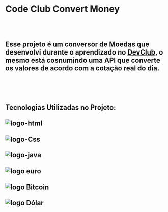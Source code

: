 <h1>Code Club Convert Money</h1>
<br>
<br>
<h2>Esse projeto é um conversor de Moedas que desenvolvi durante o aprendizado no <a href="https://rodolfomori.com.br/devclub">DevClub</a>, o mesmo está cosnumindo uma API que converte os valores de acordo com a cotação real do dia.</h2>
<br>
<br>
<br>
<h2>Tecnologias Utilizadas no Projeto:
<br> 
<br>
<img src="https://img.shields.io/badge/HTML5-E34F26?style=for-the-badge&logo=html5&logoColor=white" Alt="logo-html">
<br>
<br>
<img src="https://img.shields.io/badge/CSS3-1572B6?style=for-the-badge&logo=css3&logoColor=white" Alt="logo-Css">
<br>
<br>
<img src="https://img.shields.io/badge/JavaScript-F7DF1E?style=for-the-badge&logo=javascript&logoColor=black" Alt="logo-java">
<br>
<br>
<img src="https://github.com/aderline1/Code-club-convert-money/blob/master/Captura%20de%20Tela%20(54).png?raw=true" Alt="logo euro">  
<br>
<br>
<img src="https://github.com/aderline1/Code-club-convert-money/blob/master/Captura%20de%20Tela%20(55).png?raw=true" Alt="logo Bitcoin">  
<br>
<br>
<img src="https://github.com/aderline1/Code-club-convert-money/blob/master/Captura%20de%20Tela%20(56).png?raw=true" Alt= "logo Dólar">  

